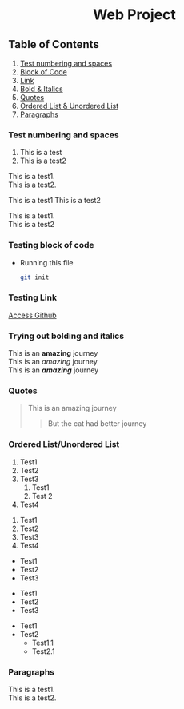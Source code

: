 <h1 align="center">Web Project</h1>

## Table of Contents
<ol>
    <li>
        <a href="#test-numbering-and-spaces">Test numbering and spaces</a> 
    </li>
    <li>
        <a href="#testing-block-of-code">Block of Code</a>
    </li>
    <li>
        <a href="#testing-link">Link</a>
    </li>
    <li>
        <a href="#trying-out-bolding-and-italics">Bold & Italics</a>
    </li>
    <li>
        <a href="#quotes">Quotes</a>
    </li>
    <li>
        <a href="#ordered-listunordered-list">Ordered List & Unordered List</a>
    </li>
    <li>
        <a href="#paragraphs">Paragraphs</a>
    </li>
</ol>

### Test numbering and spaces

1. This is a test
2. This is a test2

This is a test1.   
This is a test2.

This is a test1
This is a test2

<p>This is a test1.<br>
This is a test2</p>

### Testing block of code

* Running this file
    ```sh
    git init
    ```

### Testing Link
<a href="https://github.com">Access Github</a>


### Trying out bolding and italics

This is an **amazing** journey  
This is an *amazing* journey  
This is an ***amazing*** journey  

### Quotes

> This is an amazing journey
>
>> But the cat had better journey

### Ordered List/Unordered List

<!-- Ordered List -->
1. Test1
2. Test2
5. Test3
    1. Test1
    2. Test 2
8. Test4

<ol>
    <li>Test1</li>
    <li>Test2</li>
    <li>Test3</li>
    <li>Test4</li>
</ol>


* Test1
* Test2
* Test3

- Test1
- Test2
- Test3

* Test1
* Test2
    * Test1.1
    * Test2.1

### Paragraphs
This is a test1.    
This is a test2.
